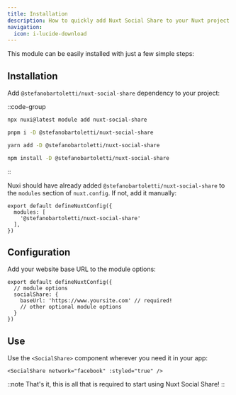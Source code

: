 ```yaml
---
title: Installation
description: How to quickly add Nuxt Social Share to your Nuxt project.
navigation:
  icon: i-lucide-download
---
```


This module can be easily installed with just a few simple steps:

## Installation

Add `@stefanobartoletti/nuxt-social-share` dependency to your project:

::code-group

```bash [nuxi]
npx nuxi@latest module add nuxt-social-share
```

```bash [pnpm]
pnpm i -D @stefanobartoletti/nuxt-social-share
```

```bash [yarn]
yarn add -D @stefanobartoletti/nuxt-social-share
```

```bash [npm]
npm install -D @stefanobartoletti/nuxt-social-share
```

::

Nuxi should have already added `@stefanobartoletti/nuxt-social-share` to the `modules` section of `nuxt.config`. If not, add it manually:

```ts[nuxt.config.ts]
export default defineNuxtConfig({
  modules: [
    '@stefanobartoletti/nuxt-social-share'
  ],
})
```

## Configuration

Add your website base URL to the module options:

```ts[nuxt.config.ts]
export default defineNuxtConfig({
  // module options
  socialShare: {
    baseUrl: 'https://www.yoursite.com' // required!
    // other optional module options
  }
})
```

## Use

Use the `<SocialShare>` component wherever you need it in your app:

```vue
<SocialShare network="facebook" :styled="true" />
```

::note
That's it, this is all that is required to start using Nuxt Social Share!
::
